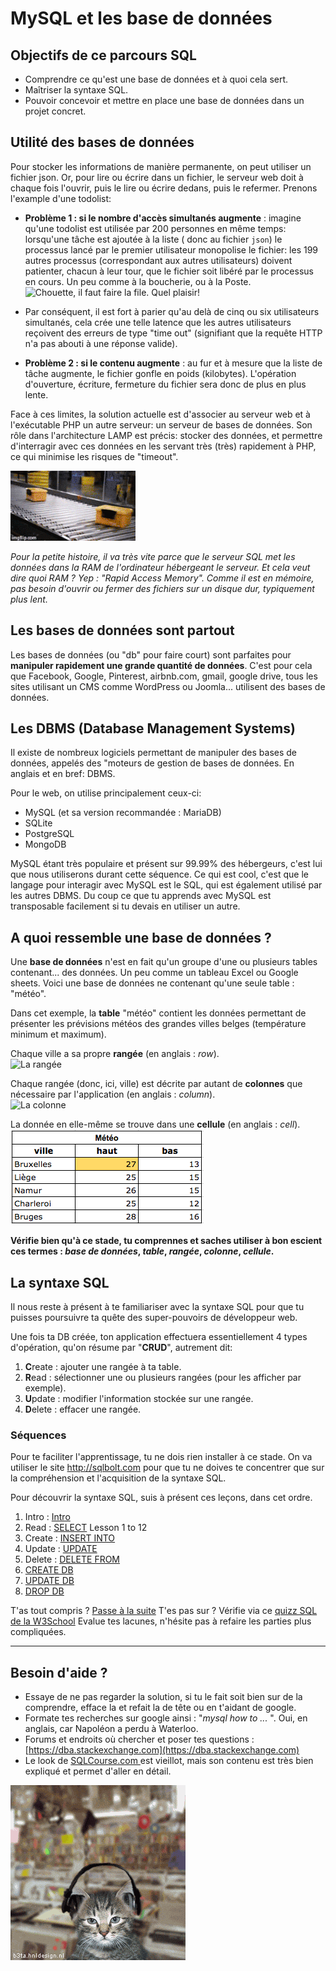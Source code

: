 # MySQL et les base de données

## Objectifs de ce parcours SQL

-   Comprendre ce qu'est une base de données et à quoi cela sert.
-   Maîtriser la syntaxe SQL.
-   Pouvoir concevoir et mettre en place une base de données dans un projet concret.

## Utilité des bases de données

Pour stocker les informations de manière permanente, on peut utiliser un fichier json. Or, pour lire ou écrire dans un fichier, le serveur web doit à chaque fois l'ouvrir, puis le lire ou écrire dedans, puis le refermer.
Prenons l'example d'une todolist:

-   **Problème 1 : si le nombre d'accès simultanés augmente** : imagine qu'une todolist est utilisée par 200 personnes en même temps: lorsqu'une tâche est ajoutée à la liste ( donc au fichier `json`) le processus lancé par le premier utilisateur monopolise le fichier: les 199 autres processus (correspondant aux autres utilisateurs) doivent patienter, chacun à leur tour, que le fichier soit libéré par le processus en cours. Un peu comme à la boucherie, ou à la Poste. ![Chouette, il faut faire la file. Quel plaisir!](./assets/waitingline.jpg)
-   Par conséquent, il est fort à parier qu'au delà de cinq ou six utilisateurs simultanés, cela crée une telle latence que les autres utilisateurs reçoivent des erreurs de type "time out" (signifiant que la requête HTTP n'a pas abouti à une réponse valide).

-   **Problème 2 : si le contenu augmente** : au fur et à mesure que la liste de tâche augmente, le fichier gonfle en poids (kilobytes). L'opération d'ouverture, écriture, fermeture du fichier sera donc de plus en plus lente.

Face à ces limites, la solution actuelle est d'associer au serveur web et à l'exécutable PHP un autre serveur: un serveur de bases de données. Son rôle dans l'architecture LAMP est précis: stocker des données, et permettre d'interragir avec ces données en les servant très (très) rapidement à PHP, ce qui minimise les risques de "timeout".

![via MySQL](./assets/amazon.gif)

_Pour la petite histoire, il va très vite parce que le serveur SQL met les données dans la RAM de l'ordinateur hébergeant le serveur. Et cela veut dire quoi RAM ? Yep : "Rapid Access Memory". Comme il est en mémoire, pas besoin d'ouvrir ou fermer des fichiers sur un disque dur, typiquement plus lent._

## Les bases de données sont partout

Les bases de données (ou "db" pour faire court) sont parfaites pour **manipuler rapidement une grande quantité de données**. C'est pour cela que Facebook, Google, Pinterest, airbnb.com, gmail, google drive, tous les sites utilisant un CMS comme WordPress ou Joomla... utilisent des bases de données.

## Les DBMS (Database Management Systems)

Il existe de nombreux logiciels permettant de manipuler des bases de données, appelés des "moteurs de gestion de bases de données. En anglais et en bref: DBMS.

Pour le web, on utilise principalement ceux-ci:

-   MySQL (et sa version recommandée : MariaDB)
-   SQLite
-   PostgreSQL
-   MongoDB

MySQL étant très populaire et présent sur 99.99% des hébergeurs, c'est lui que nous utiliserons durant cette séquence. Ce qui est cool, c'est que le langage pour interagir avec MySQL est le SQL, qui est également utilisé par les autres DBMS. Du coup ce que tu apprends avec MySQL est transposable facilement si tu devais en utiliser un autre.

## A quoi ressemble une base de données ?

Une **base de données** n'est en fait qu'un groupe d'une ou plusieurs tables contenant... des données. Un peu comme un tableau Excel ou Google sheets. Voici une base de données ne contenant qu'une seule table : "météo".

Dans cet exemple, la **table** "météo" contient les données permettant de présenter les prévisions météos des grandes villes belges (température minimum et maximum).

Chaque ville a sa propre **rangée** (en anglais : _row_).  
![La rangée](https://gmkr.io/s/594453aaefc85c5e2a510538/0)

Chaque rangée (donc, ici, ville) est décrite par autant de **colonnes** que nécessaire par l'application (en anglais : _column_).  
![La colonne](https://gmkr.io/s/5944537d545689270dca9431/0)

La donnée en elle-même se trouve dans une **cellule** (en anglais : _cell_).  
![La cellule](./assets/exemple-cellule.png)

**Vérifie bien qu'à ce stade, tu comprennes et saches utiliser à bon escient ces termes : _base de données_, _table_, _rangée_, _colonne_, _cellule_.**

## La syntaxe SQL

Il nous reste à présent à te familiariser avec la syntaxe SQL pour que tu puisses poursuivre ta quête des super-pouvoirs de développeur web.

Une fois ta DB créée, ton application effectuera essentiellement 4 types d'opération, qu'on résume par "**CRUD**", autrement dit:

1. **C**reate : ajouter une rangée à ta table.
2. **R**ead : sélectionner une ou plusieurs rangées (pour les afficher par exemple).
3. **U**pdate : modifier l'information stockée sur une rangée.
4. **D**elete : effacer une rangée.

### Séquences

Pour te faciliter l'apprentissage, tu ne dois rien installer à ce stade. On va utiliser le site http://sqlbolt.com pour que tu ne doives te concentrer que sur la compréhension et l'acquisition de la syntaxe SQL.

Pour découvrir la syntaxe SQL, suis à présent ces leçons, dans cet ordre.

1. Intro : [Intro](https://sqlbolt.com/)
1. Read : [SELECT](https://sqlbolt.com/lesson/select_queries_introduction) Lesson 1 to 12
1. Create : [INSERT INTO](https://sqlbolt.com/lesson/inserting_rows)
1. Update : [UPDATE](https://sqlbolt.com/lesson/updating_rows)
1. Delete : [DELETE FROM](https://sqlbolt.com/lesson/deleting_rows)
1. [CREATE DB](https://sqlbolt.com/lesson/creating_tables)
1. [UPDATE DB](https://sqlbolt.com/lesson/altering_tables)
1. [DROP DB](https://sqlbolt.com/lesson/dropping_tables)

T'as tout compris ? [Passe à la suite](./2.moveon.md)
T'es pas sur ? Vérifie via ce [quizz SQL de la W3School](https://www.w3schools.com/quiztest/quiztest.asp?qtest=SQL)
Evalue tes lacunes, n'hésite pas à refaire les parties plus compliquées.

---

## Besoin d'aide ?

-   Essaye de ne pas regarder la solution, si tu le fait soit bien sur de la comprendre, efface la et refait la de tête ou en t'aidant de google.
-   Formate tes recherches sur google ainsi : "_mysql how to ..._ ". Oui, en anglais, car Napoléon a perdu à Waterloo.
-   Forums et endroits où chercher et poser tes questions : [https://dba.stackexchange.com](https://dba.stackexchange.com)
-   Le look de [SQLCourse.com ](http://www.sqlcourse.com/intro.html) est vieillot, mais son contenu est très bien expliqué et permet d'aller en détail.

![Peace, bro](./assets/dancingcat.gif)
